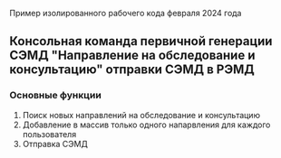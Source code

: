 Пример изолированного рабочего кода февраля 2024 года 

## Консольная команда первичной генерации СЭМД "Направление на обследование и консультацию" отправки СЭМД в РЭМД  

### Основные функции 
1. Поиск новых направлений на обследование и консультацию
2. Добавление в массив только одного напарвления для каждого пользователя
3. Отправка СЭМД



